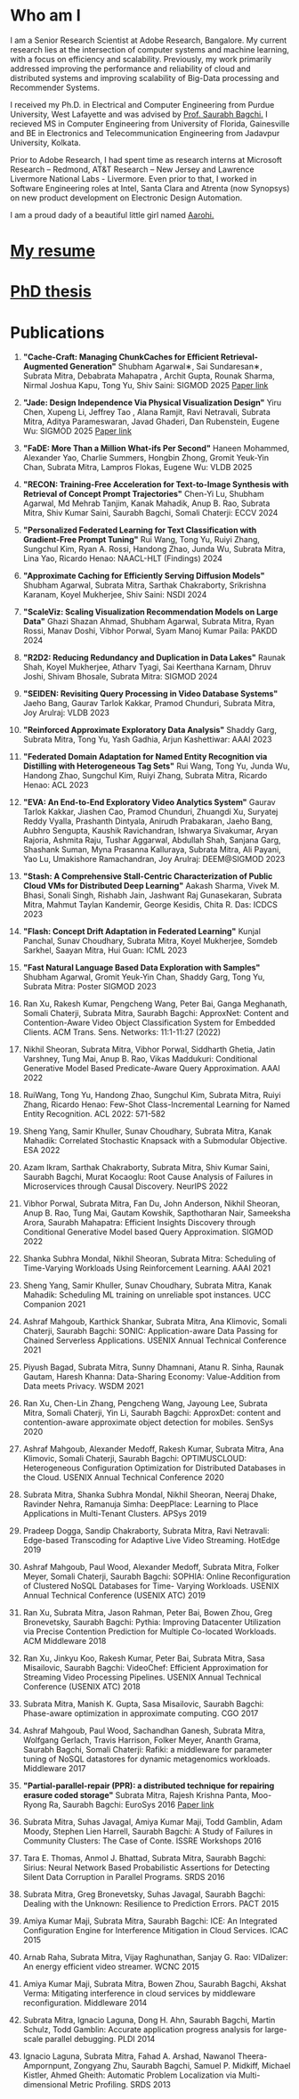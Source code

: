 # Who am I

I am a Senior Research Scientist at Adobe Research, Bangalore. 
My current research lies at the intersection of computer systems and machine learning, with a focus on efficiency and scalability. Previously, my work primarily addressed improving the performance and reliability of cloud and distributed systems and improving scalability of Big-Data processing and Recommender Systems. 

I received my Ph.D. in Electrical and Computer Engineering from Purdue University, West Lafayette and was advised by [Prof. Saurabh Bagchi.](https://engineering.purdue.edu/ECE/People/ptProfile?resource_id=3261) 
I recieved MS in Computer Engineering from University of Florida, Gainesville and BE in Electronics and Telecommunication Engineering from Jadavpur University, Kolkata.

Prior to Adobe Research, I had spent time as research interns at Microsoft Research – Redmond, AT&T Research – New Jersey and Lawrence Livermore National Labs - Livermore. Even prior to that, I worked in Software Engineering roles at Intel, Santa Clara and Atrenta (now Synopsys) on new product development on Electronic Design Automation.

I am a proud dady of a beautiful little girl named [Aarohi.](https://www.aarohiroymitra.com/)

# [My resume](https://github.com/subrata-mitra/subrata-mitra.github.io/blob/main/doc/Subrata_Mitra_Resume.pdf)

# [PhD thesis](https://github.com/subrata-mitra/subrata-mitra.github.io/blob/main/doc/thesis_subrata_mitra.pdf)  

# Publications 

1. **"Cache-Craft: Managing ChunkCaches for Efficient Retrieval-Augmented Generation"**
Shubham Agarwal∗, Sai Sundaresan∗, Subrata Mitra, Debabrata Mahapatra , Archit Gupta,
Rounak Sharma, Nirmal Joshua Kapu, Tong Yu, Shiv Saini: 
SIGMOD 2025  [Paper link]()

3. **"Jade: Design Independence Via Physical Visualization Design"**
Yiru Chen, Xupeng Li, Jeffrey Tao , Alana Ramjit, Ravi Netravali, Subrata Mitra, Aditya
Parameswaran, Javad Ghaderi, Dan Rubenstein, Eugene Wu: SIGMOD 2025 [Paper link]()

5. **"FaDE: More Than a Million What-ifs Per Second"**
Haneen Mohammed, Alexander Yao, Charlie Summers, Hongbin Zhong, Gromit Yeuk-Yin Chan,
Subrata Mitra, Lampros Flokas, Eugene Wu: VLDB 2025

7. **"RECON: Training-Free Acceleration for Text-to-Image Synthesis with Retrieval of Concept Prompt Trajectories"**
Chen-Yi Lu, Shubham Agarwal, Md Mehrab Tanjim, Kanak Mahadik, Anup B. Rao, Subrata
Mitra, Shiv Kumar Saini, Saurabh Bagchi, Somali Chaterji: ECCV 2024

9. **"Personalized Federated Learning for Text Classification with Gradient-Free Prompt Tuning"**
Rui Wang, Tong Yu, Ruiyi Zhang, Sungchul Kim, Ryan A. Rossi, Handong Zhao, Junda Wu,
Subrata Mitra, Lina Yao, Ricardo Henao: NAACL-HLT (Findings) 2024

11. **"Approximate Caching for Efficiently Serving Diffusion Models"**
Shubham Agarwal, Subrata Mitra, Sarthak Chakraborty, Srikrishna Karanam, Koyel Mukherjee,
Shiv Saini: NSDI 2024

13. **"ScaleViz: Scaling Visualization Recommendation Models on Large Data"**
Ghazi Shazan Ahmad, Shubham Agarwal, Subrata Mitra, Ryan Rossi, Manav Doshi, Vibhor
Porwal, Syam Manoj Kumar Paila: PAKDD 2024

15. **"R2D2: Reducing Redundancy and Duplication in Data Lakes"**
Raunak Shah, Koyel Mukherjee, Atharv Tyagi, Sai Keerthana Karnam, Dhruv Joshi, Shivam Bhosale,
Subrata Mitra: SIGMOD 2024

17. **"SEIDEN: Revisiting Query Processing in Video Database Systems"**
Jaeho Bang, Gaurav Tarlok Kakkar, Pramod Chunduri, Subrata Mitra, Joy Arulraj:  VLDB 2023

19. **"Reinforced Approximate Exploratory Data Analysis"**
Shaddy Garg, Subrata Mitra, Tong Yu, Yash Gadhia, Arjun Kashettiwar:  AAAI 2023

21. **"Federated Domain Adaptation for Named Entity Recognition via Distilling with Heterogeneous Tag Sets"**
Rui Wang, Tong Yu, Junda Wu, Handong Zhao, Sungchul Kim, Ruiyi Zhang, Subrata Mitra,
Ricardo Henao: ACL 2023

23. **"EVA: An End-to-End Exploratory Video Analytics System"**
Gaurav Tarlok Kakkar, Jiashen Cao, Pramod Chunduri, Zhuangdi Xu, Suryatej Reddy Vyalla,
Prashanth Dintyala, Anirudh Prabakaran, Jaeho Bang, Aubhro Sengupta, Kaushik Ravichandran,
Ishwarya Sivakumar, Aryan Rajoria, Ashmita Raju, Tushar Aggarwal, Abdullah Shah, Sanjana
Garg, Shashank Suman, Myna Prasanna Kalluraya, Subrata Mitra, Ali Payani, Yao Lu, Umakishore
Ramachandran, Joy Arulraj: DEEM@SIGMOD 2023

25. **"Stash: A Comprehensive Stall-Centric Characterization of Public Cloud VMs for Distributed Deep Learning"**
Aakash Sharma, Vivek M. Bhasi, Sonali Singh, Rishabh Jain, Jashwant Raj Gunasekaran, Subrata
Mitra, Mahmut Taylan Kandemir, George Kesidis, Chita R. Das: ICDCS 2023

27. **"Flash: Concept Drift Adaptation in Federated Learning"**
Kunjal Panchal, Sunav Choudhary, Subrata Mitra, Koyel Mukherjee, Somdeb Sarkhel, Saayan
Mitra, Hui Guan: ICML 2023

29. **"Fast Natural Language Based Data Exploration with Samples"**
Shubham Agarwal, Gromit Yeuk-Yin Chan, Shaddy Garg, Tong Yu, Subrata Mitra: Poster SIGMOD 2023

31. Ran Xu, Rakesh Kumar, Pengcheng Wang, Peter Bai, Ganga Meghanath, Somali Chaterji, Subrata
Mitra, Saurabh Bagchi: ApproxNet: Content and Contention-Aware Video Object Classification
System for Embedded Clients. ACM Trans. Sens. Networks: 11:1-11:27 (2022)

33. Nikhil Sheoran, Subrata Mitra, Vibhor Porwal, Siddharth Ghetia, Jatin Varshney, Tung Mai,
Anup B. Rao, Vikas Maddukuri: Conditional Generative Model Based Predicate-Aware Query
Approximation. AAAI 2022

35. RuiWang, Tong Yu, Handong Zhao, Sungchul Kim, Subrata Mitra, Ruiyi Zhang, Ricardo Henao:
Few-Shot Class-Incremental Learning for Named Entity Recognition. ACL 2022: 571-582
36. Sheng Yang, Samir Khuller, Sunav Choudhary, Subrata Mitra, Kanak Mahadik: Correlated
Stochastic Knapsack with a Submodular Objective. ESA 2022

38. Azam Ikram, Sarthak Chakraborty, Subrata Mitra, Shiv Kumar Saini, Saurabh Bagchi, Murat
Kocaoglu: Root Cause Analysis of Failures in Microservices through Causal Discovery. NeurIPS 2022

40. Vibhor Porwal, Subrata Mitra, Fan Du, John Anderson, Nikhil Sheoran, Anup B. Rao, Tung
Mai, Gautam Kowshik, Sapthotharan Nair, Sameeksha Arora, Saurabh Mahapatra: Efficient Insights
Discovery through Conditional Generative Model based Query Approximation. SIGMOD 2022

42. Shanka Subhra Mondal, Nikhil Sheoran, Subrata Mitra: Scheduling of Time-Varying Workloads
Using Reinforcement Learning. AAAI 2021

44. Sheng Yang, Samir Khuller, Sunav Choudhary, Subrata Mitra, Kanak Mahadik: Scheduling ML
training on unreliable spot instances. UCC Companion 2021

46. Ashraf Mahgoub, Karthick Shankar, Subrata Mitra, Ana Klimovic, Somali Chaterji, Saurabh
Bagchi: SONIC: Application-aware Data Passing for Chained Serverless Applications. USENIX
Annual Technical Conference 2021

48. Piyush Bagad, Subrata Mitra, Sunny Dhamnani, Atanu R. Sinha, Raunak Gautam, Haresh
Khanna: Data-Sharing Economy: Value-Addition from Data meets Privacy. WSDM 2021

50. Ran Xu, Chen-Lin Zhang, Pengcheng Wang, Jayoung Lee, Subrata Mitra, Somali Chaterji, Yin
Li, Saurabh Bagchi: ApproxDet: content and contention-aware approximate object detection for
mobiles. SenSys 2020

52. Ashraf Mahgoub, Alexander Medoff, Rakesh Kumar, Subrata Mitra, Ana Klimovic, Somali
Chaterji, Saurabh Bagchi: OPTIMUSCLOUD: Heterogeneous Configuration Optimization for Distributed
Databases in the Cloud. USENIX Annual Technical Conference 2020

54. Subrata Mitra, Shanka Subhra Mondal, Nikhil Sheoran, Neeraj Dhake, Ravinder Nehra, Ramanuja
Simha: DeepPlace: Learning to Place Applications in Multi-Tenant Clusters. APSys 2019

56. Pradeep Dogga, Sandip Chakraborty, Subrata Mitra, Ravi Netravali: Edge-based Transcoding
for Adaptive Live Video Streaming. HotEdge 2019

58. Ashraf Mahgoub, Paul Wood, Alexander Medoff, Subrata Mitra, Folker Meyer, Somali Chaterji,
Saurabh Bagchi: SOPHIA: Online Reconfiguration of Clustered NoSQL Databases for Time-
Varying Workloads. USENIX Annual Technical Conference (USENIX ATC) 2019
59. Ran Xu, Subrata Mitra, Jason Rahman, Peter Bai, Bowen Zhou, Greg Bronevetsky, Saurabh
Bagchi: Pythia: Improving Datacenter Utilization via Precise Contention Prediction for Multiple
Co-located Workloads. ACM Middleware 2018

61. Ran Xu, Jinkyu Koo, Rakesh Kumar, Peter Bai, Subrata Mitra, Sasa Misailovic, Saurabh Bagchi:
VideoChef: Efficient Approximation for Streaming Video Processing Pipelines. USENIX Annual
Technical Conference (USENIX ATC) 2018

63. Subrata Mitra, Manish K. Gupta, Sasa Misailovic, Saurabh Bagchi: Phase-aware optimization
in approximate computing. CGO 2017

65. Ashraf Mahgoub, Paul Wood, Sachandhan Ganesh, Subrata Mitra, Wolfgang Gerlach, Travis
Harrison, Folker Meyer, Ananth Grama, Saurabh Bagchi, Somali Chaterji: Rafiki: a middleware
for parameter tuning of NoSQL datastores for dynamic metagenomics workloads. Middleware 2017

67. **"Partial-parallel-repair (PPR): a distributed technique for repairing erasure coded storage"**
Subrata Mitra, Rajesh Krishna Panta, Moo-Ryong Ra, Saurabh Bagchi: EuroSys 2016
[Paper link](https://github.com/subrata-mitra/subrata-mitra.github.io/blob/main/doc/Partial-Parallel-Decoding_PPR_Eurosys_2016.pdf)

69. Subrata Mitra, Suhas Javagal, Amiya Kumar Maji, Todd Gamblin, Adam Moody, Stephen Lien
Harrell, Saurabh Bagchi: A Study of Failures in Community Clusters: The Case of Conte. ISSRE Workshops 2016

71. Tara E. Thomas, Anmol J. Bhattad, Subrata Mitra, Saurabh Bagchi: Sirius: Neural Network
Based Probabilistic Assertions for Detecting Silent Data Corruption in Parallel Programs. SRDS 2016

73. Subrata Mitra, Greg Bronevetsky, Suhas Javagal, Saurabh Bagchi: Dealing with the Unknown:
Resilience to Prediction Errors. PACT 2015

75. Amiya Kumar Maji, Subrata Mitra, Saurabh Bagchi: ICE: An Integrated Configuration Engine
for Interference Mitigation in Cloud Services. ICAC 2015

77. Arnab Raha, Subrata Mitra, Vijay Raghunathan, Sanjay G. Rao: VIDalizer: An energy efficient
video streamer. WCNC 2015

79. Amiya Kumar Maji, Subrata Mitra, Bowen Zhou, Saurabh Bagchi, Akshat Verma: Mitigating
interference in cloud services by middleware reconfiguration. Middleware 2014

81. Subrata Mitra, Ignacio Laguna, Dong H. Ahn, Saurabh Bagchi, Martin Schulz, Todd Gamblin:
Accurate application progress analysis for large-scale parallel debugging. PLDI 2014

83. Ignacio Laguna, Subrata Mitra, Fahad A. Arshad, Nawanol Theera-Ampornpunt, Zongyang
Zhu, Saurabh Bagchi, Samuel P. Midkiff, Michael Kistler, Ahmed Gheith: Automatic Problem
Localization via Multi-dimensional Metric Profiling. SRDS 2013
